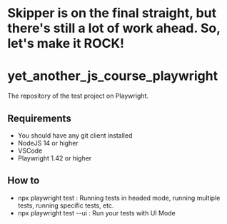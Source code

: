 # Skipper is on the final straight, but there's still a lot of work ahead. So, let's make it ROCK!

# yet_another_js_course_playwright
The repository of the test project on Playwright.

## Requirements

* You should have any git client installed
* NodeJS 14 or higher
* VSCode
* Playwright 1.42 or higher

## How to 
- npx playwright test : Running tests in headed mode, running multiple tests, running specific tests, etc.
- npx playwright test --ui : Run your tests with UI Mode


